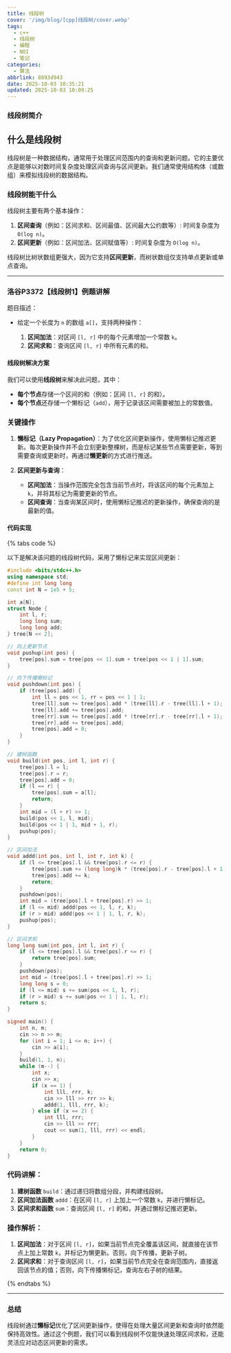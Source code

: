 ```yaml
---
title: 线段树
cover: '/img/blog/[cpp]线段树/cover.webp'
tags:
  - c++
  - 线段树
  - 编程
  - NOI
  - 笔记
categories:
  - 算法
abbrlink: 8893d943
date: 2025-10-03 10:35:21
updated: 2025-10-03 10:09:25
---
```


### 线段树简介

## 什么是线段树

线段树是一种数据结构，通常用于处理区间范围内的查询和更新问题。它的主要优点是能够以对数时间复杂度处理区间查询与区间更新。我们通常使用结构体（或数组）来模拟线段树的数据结构。

### 线段树能干什么

线段树主要有两个基本操作：

1. **区间查询**（例如：区间求和、区间最值、区间最大公约数等）: 时间复杂度为 `O(log n)`。
2. **区间更新**（例如：区间加法、区间赋值等）: 时间复杂度为 `O(log n)`。

线段树比树状数组更强大，因为它支持**区间更新**，而树状数组仅支持单点更新或单点查询。

---

### 洛谷P3372【线段树1】例题讲解

题目描述：

* 给定一个长度为 `n` 的数组 `a[]`，支持两种操作：

  1. **区间加法**：对区间 `[l, r]` 中的每个元素增加一个常数 `k`。
  2. **区间求和**：查询区间 `[l, r]` 中所有元素的和。

#### 线段树解决方案

我们可以使用**线段树**来解决此问题，其中：

* **每个节点**存储一个区间的和（例如：区间 `[l, r]` 的和）。
* **每个节点**还存储一个懒标记（`add`），用于记录该区间需要被加上的常数值。

### 关键操作

1. **懒标记（Lazy Propagation）**：为了优化区间更新操作，使用懒标记推迟更新。每次更新操作并不会立刻更新整棵树，而是标记某些节点需要更新，等到需要查询或更新时，再通过**懒更新**的方式进行推送。

2. **区间更新与查询**：

   * **区间加法**：当操作范围完全包含当前节点时，将该区间的每个元素加上 `k`，并将其标记为需要更新的节点。
   * **区间查询**：当查询某区间时，使用懒标记推迟的更新操作，确保查询的是最新的值。

#### 代码实现

{% tabs code %}

<!-- tab 代码 -->

以下是解决该问题的线段树代码，采用了懒标记来实现区间更新：

```cpp
#include <bits/stdc++.h>
using namespace std;
#define int long long
const int N = 1e5 + 5;

int a[N];
struct Node {
    int l, r;
    long long sum;
    long long add;
} tree[N << 2];

// 向上更新节点
void pushup(int pos) {
    tree[pos].sum = tree[pos << 1].sum + tree[pos << 1 | 1].sum;
}

// 向下传播懒标记
void pushdown(int pos) {
    if (tree[pos].add) {
        int ll = pos << 1, rr = pos << 1 | 1;
        tree[ll].sum += tree[pos].add * (tree[ll].r - tree[ll].l + 1);
        tree[ll].add += tree[pos].add;
        tree[rr].sum += tree[pos].add * (tree[rr].r - tree[rr].l + 1);
        tree[rr].add += tree[pos].add;
        tree[pos].add = 0;
    }
}

// 建树函数
void build(int pos, int l, int r) {
    tree[pos].l = l;
    tree[pos].r = r;
    tree[pos].add = 0;
    if (l == r) {
        tree[pos].sum = a[l];
        return;
    }
    int mid = (l + r) >> 1;
    build(pos << 1, l, mid);
    build(pos << 1 | 1, mid + 1, r);
    pushup(pos);
}

// 区间加法
void addd(int pos, int l, int r, int k) {
    if (l <= tree[pos].l && tree[pos].r <= r) {
        tree[pos].sum += (long long)k * (tree[pos].r - tree[pos].l + 1);
        tree[pos].add += k;
        return;
    }
    pushdown(pos);
    int mid = (tree[pos].l + tree[pos].r) >> 1;
    if (l <= mid) addd(pos << 1, l, r, k);
    if (r > mid) addd(pos << 1 | 1, l, r, k);
    pushup(pos);
}

// 区间求和
long long sum(int pos, int l, int r) {
    if (l <= tree[pos].l && tree[pos].r <= r) {
        return tree[pos].sum;
    }
    pushdown(pos);
    int mid = (tree[pos].l + tree[pos].r) >> 1;
    long long s = 0;
    if (l <= mid) s += sum(pos << 1, l, r);
    if (r > mid) s += sum(pos << 1 | 1, l, r);
    return s;
}

signed main() {
    int n, m;
    cin >> n >> m;
    for (int i = 1; i <= n; i++) {
        cin >> a[i];
    }
    build(1, 1, n);
    while (m--) {
        int x;
        cin >> x;
        if (x == 1) {
            int lll, rrr, k;
            cin >> lll >> rrr >> k;
            addd(1, lll, rrr, k);
        } else if (x == 2) {
            int lll, rrr;
            cin >> lll >> rrr;
            cout << sum(1, lll, rrr) << endl;
        }
    }
    return 0;
}
```

<!-- endtab -->

<!-- tab 解析 -->

### 代码讲解：

1. **建树函数** `build`：通过递归将数组分段，并构建线段树。
2. **区间加法函数** `addd`：在区间 `[l, r]` 上加上一个常数 `k`，并进行懒标记。
3. **区间求和函数** `sum`：查询区间 `[l, r]` 的和，并通过懒标记推迟更新。

### 操作解析：

1. **区间加法**：对于区间 `[l, r]`，如果当前节点完全覆盖该区间，就直接在该节点上加上常数 `k`，并标记为懒更新。否则，向下传播，更新子树。
2. **区间求和**：对于查询区间 `[l, r]`，如果当前节点完全在查询范围内，直接返回该节点的值；否则，向下传播懒标记，查询左右子树的结果。

<!-- endtab -->

{% endtabs %}

---

### 总结

线段树通过**懒标记**优化了区间更新操作，使得在处理大量区间更新和查询时依然能保持高效性。通过这个例题，我们可以看到线段树不仅能快速处理区间求和，还能灵活应对动态区间更新的需求。
